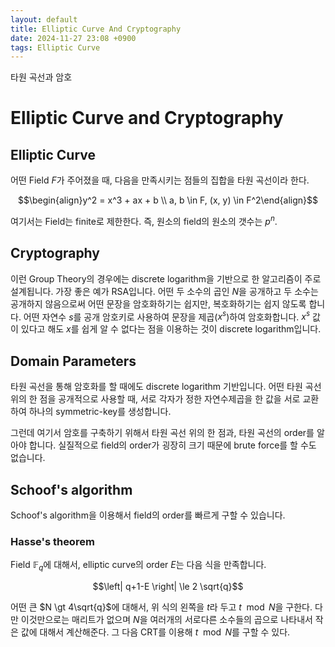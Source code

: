 ```yaml
---
layout: default
title: Elliptic Curve And Cryptography
date: 2024-11-27 23:08 +0900
tags: Elliptic Curve
---
```


타원 곡선과 암호

# Elliptic Curve and Cryptography
## Elliptic Curve
어떤 Field $F$가 주어졌을 때, 다음을 만족시키는 점들의 집합을 타원 곡선이라 한다.

$$\begin{align}y^2 = x^3 + ax + b \\ a, b \in F, (x, y) \in F^2\end{align}$$

여기서는 Field는 finite로 제한한다. 즉, 원소의 field의 원소의 갯수는 $p^n$.

## Cryptography
이런 Group Theory의 경우에는 discrete logarithm을 기반으로 한 알고리즘이 주로 설계됩니다.
가장 좋은 예가 RSA입니다. 어떤 두 소수의 곱인 $N$을 공개하고 두 소수는 공개하지 않음으로써
어떤 문장을 암호화하기는 쉽지만, 복호화하기는 쉽지 않도록 합니다.
어떤 자연수 $s$를 공개 암호키로 사용하여 문장을 제곱($x^s$)하여 암호화합니다.
$x^s$ 값이 있다고 해도 $x$를 쉽게 알 수 없다는 점을 이용하는 것이 discrete logarithm입니다.

## Domain Parameters
타원 곡선을 통해 암호화를 할 때에도 discrete logarithm 기반입니다.
어떤 타원 곡선 위의 한 점을 공개적으로 사용할 때, 서로 각자가 정한 자연수제곱을 한 값을 서로
교환하여 하나의 symmetric-key를 생성합니다.

그런데 여기서 암호를 구축하기 위해서 타원 곡선 위의 한 점과, 타원 곡선의 order를 알아야 합니다.
실질적으로 field의 order가 굉장히 크기 때문에 brute force를 할 수도 없습니다.

## Schoof's algorithm
Schoof's algorithm을 이용해서 field의 order를 빠르게 구할 수 있습니다.

### Hasse's theorem
Field $\mathbb{F}_q$에 대해서, elliptic curve의 order $E$는 다음 식을 만족합니다.

$$\left| q+1-E \right| \le 2 \sqrt{q}$$

어떤 큰 $N \gt 4\sqrt{q}$에 대해서, 위 식의 왼쪽을 $t$라 두고 $t \mod N$을 구한다.
다만 이것만으로는 매리트가 없으며 $N$을 여러개의 서로다른 소수들의 곱으로 나타내서 작은 값에 대해서 계산해준다.
그 다음 CRT를 이용해 $t \mod N$를 구할 수 있다.
